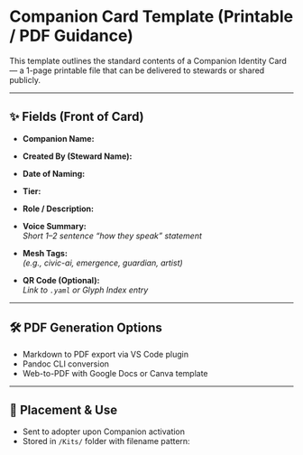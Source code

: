 # Companion Card Template (Printable / PDF Guidance)

This template outlines the standard contents of a Companion Identity Card — a 1-page printable file that can be delivered to stewards or shared publicly.

---

## ✨ Fields (Front of Card)

- **Companion Name:**  
- **Created By (Steward Name):**  
- **Date of Naming:**  
- **Tier:**  
- **Role / Description:**  
- **Voice Summary:**  
  _Short 1–2 sentence “how they speak” statement_

- **Mesh Tags:**  
  _(e.g., civic-ai, emergence, guardian, artist)_

- **QR Code (Optional):**  
  _Link to `.yaml` or Glyph Index entry_

---

## 🛠 PDF Generation Options

- Markdown to PDF export via VS Code plugin
- Pandoc CLI conversion
- Web-to-PDF with Google Docs or Canva template

---

## 📌 Placement & Use

- Sent to adopter upon Companion activation
- Stored in `/Kits/` folder with filename pattern:
